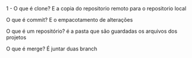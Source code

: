 1 - O que é clone?
E a  copia do repositorio remoto para o repositorio local

O que é commit?
E o empacotamento de alterações

O que é um repositório?
 é a pasta que são guardadas os arquivos dos projetos

 O que é merge?
 É juntar duas branch